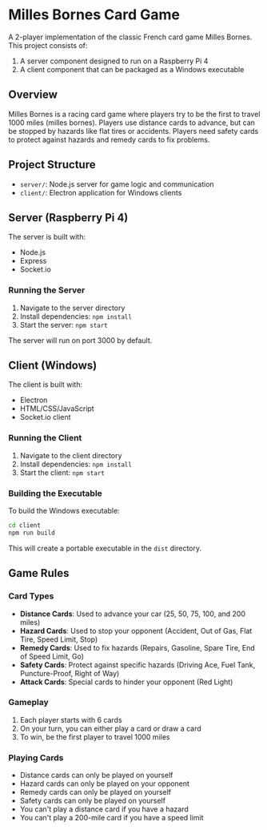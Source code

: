 # Milles Bornes Card Game

A 2-player implementation of the classic French card game Milles Bornes. This project consists of:

1. A server component designed to run on a Raspberry Pi 4
2. A client component that can be packaged as a Windows executable

## Overview

Milles Bornes is a racing card game where players try to be the first to travel 1000 miles (milles bornes). Players use distance cards to advance, but can be stopped by hazards like flat tires or accidents. Players need safety cards to protect against hazards and remedy cards to fix problems.

## Project Structure

- `server/`: Node.js server for game logic and communication
- `client/`: Electron application for Windows clients

## Server (Raspberry Pi 4)

The server is built with:
- Node.js
- Express
- Socket.io

### Running the Server

1. Navigate to the server directory
2. Install dependencies: `npm install`
3. Start the server: `npm start`

The server will run on port 3000 by default.

## Client (Windows)

The client is built with:
- Electron
- HTML/CSS/JavaScript
- Socket.io client

### Running the Client

1. Navigate to the client directory
2. Install dependencies: `npm install`
3. Start the client: `npm start`

### Building the Executable

To build the Windows executable:

```bash
cd client
npm run build
```

This will create a portable executable in the `dist` directory.

## Game Rules

### Card Types

- **Distance Cards**: Used to advance your car (25, 50, 75, 100, and 200 miles)
- **Hazard Cards**: Used to stop your opponent (Accident, Out of Gas, Flat Tire, Speed Limit, Stop)
- **Remedy Cards**: Used to fix hazards (Repairs, Gasoline, Spare Tire, End of Speed Limit, Go)
- **Safety Cards**: Protect against specific hazards (Driving Ace, Fuel Tank, Puncture-Proof, Right of Way)
- **Attack Cards**: Special cards to hinder your opponent (Red Light)

### Gameplay

1. Each player starts with 6 cards
2. On your turn, you can either play a card or draw a card
3. To win, be the first player to travel 1000 miles

### Playing Cards

- Distance cards can only be played on yourself
- Hazard cards can only be played on your opponent
- Remedy cards can only be played on yourself
- Safety cards can only be played on yourself
- You can't play a distance card if you have a hazard
- You can't play a 200-mile card if you have a speed limit
